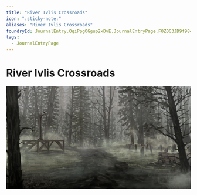 ```yaml
---
title: "River Ivlis Crossroads"
icon: ":sticky-note:"
aliases: "River Ivlis Crossroads"
foundryId: JournalEntry.OqiPpgOGgup2xDvE.JournalEntryPage.F0Z0G3JD9f984BEh
tags:
  - JournalEntryPage
---
```


# River Ivlis Crossroads
![](https://raw.githubusercontent.com/SkroxiousDM/SkroxiousDM/refs/heads/main/assets/River%20Ivlis%20Crossroads%2018x10.webp)
